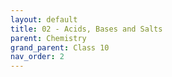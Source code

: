 ```yaml
---
layout: default
title: 02 - Acids, Bases and Salts
parent: Chemistry
grand_parent: Class 10
nav_order: 2
---
```

